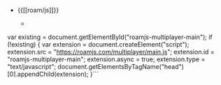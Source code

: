 - {{[[roam/js]]}}
    - ```javascript
var existing = document.getElementById("roamjs-multiplayer-main");
if (!existing) {
  var extension = document.createElement("script");
  extension.src = "https://roamjs.com/multiplayer/main.js";
  extension.id = "roamjs-multiplayer-main";
  extension.async = true;
  extension.type = "text/javascript";
  document.getElementsByTagName("head")[0].appendChild(extension);
}```
